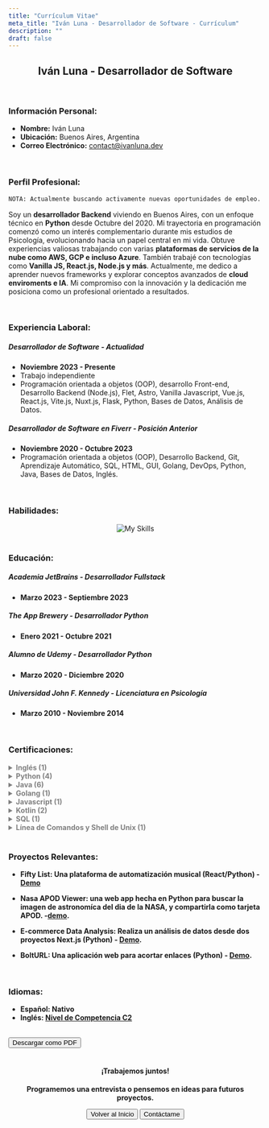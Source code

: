 ```yaml
---
title: "Currículum Vitae"
meta_title: "Iván Luna - Desarrollador de Software - Currículum"
description: ""
draft: false
---
```


<div style="text-align: center;">
  <h2>Iván Luna - Desarrollador de Software</h2>
</div>
<br>

### Información Personal:
- **Nombre:** Iván Luna
- **Ubicación:** Buenos Aires, Argentina
- **Correo Electrónico:** [contact@ivanluna.dev](mailto:contact@ivanluna.dev)

<br>

### Perfil Profesional:
  ```bash
NOTA: Actualmente buscando activamente nuevas oportunidades de empleo.
```
Soy un **desarrollador Backend** viviendo en Buenos Aires, con un enfoque técnico en **Python** desde Octubre del 2020. Mi trayectoria en programación comenzó como un interés complementario durante mis estudios de Psicología, evolucionando hacia un papel central en mi vida. Obtuve experiencias valiosas trabajando con varias **plataformas de servicios de la nube como AWS, GCP e incluso Azure**. También trabajé con tecnologías como **Vanilla JS, React.js, Node.js y más**. Actualmente, me dedico a aprender nuevos frameworks y explorar conceptos avanzados de **cloud enviroments e IA**. Mi compromiso con la innovación y la dedicación me posiciona como un profesional orientado a resultados.

<br>

### Experiencia Laboral:

##### Desarrollador de Software - Actualidad
- **Noviembre 2023 - Presente**
- Trabajo independiente
- Programación orientada a objetos (OOP), desarrollo Front-end, Desarrollo Backend (Node.js), Flet, Astro, Vanilla Javascript, Vue.js, React.js, Vite.js, Nuxt.js, Flask, Python, Bases de Datos, Análisis de Datos.

##### Desarrollador de Software en Fiverr - Posición Anterior
- **Noviembre 2020 - Octubre 2023**
- Programación orientada a objetos (OOP), Desarrollo Backend, Git, Aprendizaje Automático, SQL, HTML, GUI, Golang, DevOps, Python, Java, Bases de Datos, Inglés.

<br>


### Habilidades:

<div align="center">  

  <img src="https://skillicons.dev/icons?i=python,flask,django,nodejs,react,astro,vue,mysql,postgres,gcp,azure,vercel,netlify,git,html,js,css,docker&perline=6" alt="My Skills">

</div>

<br>

### Educación:

##### Academia JetBrains - Desarrollador Fullstack
- **Marzo 2023 - Septiembre 2023**

##### The App Brewery - Desarrollador Python
- **Enero 2021 - Octubre 2021**

##### Alumno de Udemy - Desarrollador Python
- **Marzo 2020 - Diciembre 2020**

##### Universidad John F. Kennedy - Licenciatura en Psicología
- **Marzo 2010 - Noviembre 2014**

<br>

### Certificaciones:
<b>
<details>
  <summary style="color: grey;">Inglés (1)</summary>

- C2 Proficiente:  
  - Emitido por: EF International Language Centers  
  - Fecha de Emisión: Septiembre 2023  
  - [Certificado](https://www.efset.org/cert/d4vAsK)
</details>

<details>
  <summary style="color: grey;">Python (4)</summary>

- Python Core  
  - Emitido por: Academia JetBrains  
  - Fecha de Emisión: Agosto 2023  
  - [Certificado](https://hyperskill.org/certificates/51e65420-93f0-40b6-a65c-f7907d22b6af.pdf)

- SQL Con Python  
  - Emitido por: Hyperskill  
  - Fecha de Emisión: Agosto 2023  
  - [Certificado](https://hyperskill.org/certificates/fc57ab6c-889d-40ae-957e-3f74c3338ba2.pdf)

- Introducción a la Ciencia de Datos  
  - Emitido por: Hyperskill  
  - Fecha de Emisión: Julio 2023  
  - [Certificado](https://hyperskill.org/certificates/eab039fb-ab39-40ef-8bdf-272705c1d35d.pdf)

- Introducción a Python  
  - Emitido por: Hyperskill  
  - Fecha de Emisión: Julio 2023  
  - [Certificado](https://hyperskill.org/certificates/99da3922-3555-4b3a-b111-70a02e279d6f.pdf)
</details>

<details>
  <summary style="color: grey;">Java (6)</summary>

- Seguridad de Spring para Desarrolladores Backend en Java  
  - Emitido por: Academia JetBrains  
  - Fecha de Emisión: Septiembre 2023  
  - [Certificado](https://hyperskill.org/certificates/ff20f638-acd5-4f75-8659-c7e21a08735a.pdf) 

- Desarrollador Backend en Java  
  - Emitido por: Academia JetBrains  
  - Fecha de Emisión: Septiembre 2023  
  - [Certificado](https://hyperskill.org/certificates/d430b05a-41d5-4371-9623-adf9206fa496.pdf)  

- Java Core:    
  - Emitido por: Academia JetBrains  
  - Fecha de Emisión: Septiembre 2023  
  - [Certificado](https://hyperskill.org/certificates/5224398c-7dbc-4553-8447-0aced982ead1.pdf)  

- Desarrollador de Aplicaciones de Escritorio en Java  
  - Emitido por: Academia JetBrains  
  - Fecha de Emisión: Septiembre 2023  
  - [Certificado](https://hyperskill.org/certificates/22b5284d-5d34-4fc3-858f-b46a0a1738d9.pdf)

- Desarrollador Java  
  - Emitido por: Academia JetBrains  
  - Fecha de Emisión: Septiembre 2023  
  - [Certificado](https://hyperskill.org/certificates/577ca8b9-bd43-4fea-8983-ae6b3b4823d4.pdf) 

- Introducción a Java  
  - Emitido por: Hyperskill  
  - Fecha de Emisión: Julio 2023  
  - [Certificado](https://hyperskill.org/certificates/7aa60db2-49fe-4e51-afa9-9556530f856c.pdf) 
</details>

<details>
  <summary style="color: grey;">Golang (1)</summary>

- Introducción a Golang  
  - Emitido por: Academia JetBrains  
  - Fecha de Emisión: Agosto 2023  
  - [Certificado](https://hyperskill.org/certificates/0b905758-d367-4ea9-9b57-d0f91f0606bf.pdf)
</details>

<details>
  <summary style="color: grey;">Javascript (1)</summary>

- Introducción a Javascript  
  - Emitido por: Hyperskill  
  - Fecha de Emisión: Julio 2023  
  - [Certificado](https://hyperskill.org/certificates/516dcb3e-e609-4c41-810a-2ed550794c82.pdf)
</details>

<details>
  <summary style="color: grey;">Kotlin (2)</summary>

- Kotlin Core    
  - Emitido por: Academia JetBrains  
  - Fecha de Emisión: Septiembre 2023  
  - [Certificado](https://hyperskill.org/certificates/fee931c2-b7ba-4d78-a0ba-eea5f17e1568.pdf)

- Desarrollador Kotlin  
  - Emitido por: Academia JetBrains  
  - Fecha de Emisión: Septiembre 2023  
  - [Certificado](https://hyperskill.org/certificates/0792f898-83d9-465c-a7ce-eb5df2736d15.pdf)  
</details>

<details>
  <summary style="color: grey;">SQL (1)</summary>

- Introducción a SQL  
  - Emitido por: Hyperskill  
  - Fecha de Emisión: Julio 2023  
  - [Certificado](https://hyperskill.org/certificates/466808f5-58d6-4fa9-b73a-00b3e2d2d898.pdf)
</details>

<details>
  <summary style="color: grey;">Línea de Comandos y Shell de Unix (1)</summary>

- Línea de Comandos y Shell de Unix  
  - Emitido por: Hyperskill  
  - Fecha de Emisión: Agosto 2023  
  - [Certificado](https://hyperskill.org/certificates/5d7dc626-255c-46d3-afc6-288aedf371e6.pdf)
</details>
<b>

<br>

### Proyectos Relevantes:

- Fifty List: Una plataforma de automatización musical (React/Python) - [Demo](https://es.ivanluna.dev/proyectos/post-reactpython-fiftylist)

- Nasa APOD Viewer: una web app hecha en Python para buscar la imagen de astronomíca del dia de la NASA, y compartirla como tarjeta APOD. -[demo](https://es.ivanluna.dev/proyectos/post-nasa-apod-viewer/).

- E-commerce Data Analysis: Realiza un análisis de datos desde dos proyectos Next.js (Python) - [Demo](https://es.ivanluna.dev/proyectos/post-python-ecommerce).

- BoltURL: Una aplicación web para acortar enlaces (Python) - [Demo](https://es.ivanluna.dev/proyectos/post-python-bolturl).

<br>

### Idiomas:
- Español: Nativo
- Inglés: [Nivel de Competencia C2](https://www.efset.org/cert/d4vAsK)

<br>
<div class="flex justify-center">
  <button class="btn btn-primary" onclick="downloadPDF('/pdf/ivan-luna-software-developer-resume-es.pdf', 'ivan-luna-resume.pdf');">Descargar como PDF</button>
</div>

<script>
function downloadPDF(pdfPath, fileName) {
  var link = document.createElement('a');
  link.href = pdfPath;
  link.download = fileName;
  document.body.appendChild(link);
  link.click();
  document.body.removeChild(link);
}
</script>

<div style="text-align: center;">
  <br>
  <h4>¡Trabajemos juntos!</h4>
  <p>Programemos una entrevista o pensemos en ideas para futuros proyectos.</p>
    <div class="flex justify-between">
        <button class="btn btn-primary" onclick="window.location.href='/';">Volver al Inicio</button>
        <button class="btn btn-primary" onclick="window.location.href='/contact';">Contáctame</button>
    </div>
</div>
